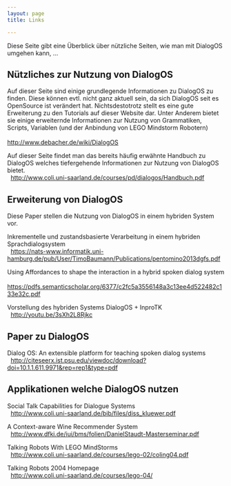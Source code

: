 ```yaml
---
layout: page
title: Links

---
```


Diese Seite gibt eine Überblick über nützliche Seiten, wie man mit DialogOS umgehen kann, ...


## Nützliches zur Nutzung von DialogOS

Auf dieser Seite sind einige grundlegende Informationen zu DialogOS zu finden. Diese können evtl. nicht ganz aktuell sein, da sich DialogOS seit es OpenSource ist
verändert hat. Nichtsdestotrotz stellt es eine gute Erweiterung zu den Tutorials auf dieser Website dar. Unter Anderem bietet sie einige erweiternde Informationen
zur Nutzung von Grammatiken, Scripts, Variablen (und der Anbindung von LEGO Mindstorm Robotern)  
&nbsp;  
<http://www.debacher.de/wiki/DialogOS>

Auf dieser Seite findet man das bereits häufig erwähnte Handbuch zu DialogOS welches tiefergehende Informationen zur Nutzung von DialogOS bietet.  
&nbsp;
<http://www.coli.uni-saarland.de/courses/pd/dialogos/Handbuch.pdf>

## Erweiterung von DialogOS

Diese Paper stellen die Nutzung von DialogOS in einem hybriden System vor.

Inkrementelle und zustandsbasierte Verarbeitung in einem hybriden Sprachdialogsystem  
&nbsp;
<https://nats-www.informatik.uni-hamburg.de/pub/User/TimoBaumann/Publications/pentomino2013dgfs.pdf>

Using Affordances to shape the interaction in a hybrid spoken dialog system  
&nbsp;
<https://pdfs.semanticscholar.org/6377/c2fc5a3556148a3c13ee4d522482c133e32c.pdf>

Vorstellung des hybriden Systems DialogOS + InproTK  
&nbsp;
<http://youtu.be/3sXh2L8Rjkc>

## Paper zu DialogOS

Dialog OS: An extensible platform for teaching spoken dialog systems  
&nbsp;
<http://citeseerx.ist.psu.edu/viewdoc/download?doi=10.1.1.611.9971&rep=rep1&type=pdf>

## Applikationen welche DialogOS nutzen

Social Talk Capabilities for Dialogue Systems  
&nbsp;
<http://www.coli.uni-saarland.de/bib/files/diss_kluewer.pdf>

A Context-aware Wine Recommender System  
&nbsp;
<http://www.dfki.de/iui/bms/folien/DanielStaudt-Masterseminar.pdf>

Talking Robots With LEGO MindStorms  
&nbsp;
<http://www.coli.uni-saarland.de/courses/lego-02/coling04.pdf>

Talking Robots 2004 Homepage  
&nbsp;
<http://www.coli.uni-saarland.de/courses/lego-04/>


